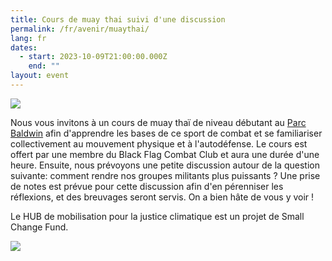 ```yaml
---
title: Cours de muay thai suivi d'une discussion
permalink: /fr/avenir/muaythai/
lang: fr
dates:
  - start: 2023-10-09T21:00:00.000Z
    end: ""
layout: event
---
```

![](/media/ajouter_un_sous-titre_2_.png)

Nous vous invitons à un cours de muay thaï de niveau débutant au [Parc Baldwin](https://montreal.ca/lieux/parc-baldwin) afin d'apprendre les bases de ce sport de combat et se familiariser collectivement au mouvement physique et à l'autodéfense. Le cours est offert par une membre du Black Flag Combat Club et aura une durée d'une heure. Ensuite, nous prévoyons une petite discussion autour de la question suivante: comment rendre nos groupes militants plus puissants ? Une prise de notes est prévue pour cette discussion afin d'en pérenniser les réflexions, et des breuvages seront servis. On a bien hâte de vous y voir !

L﻿e HUB de mobilisation pour la justice climatique est un projet de Small Change Fund.

![](/media/hub_scf.png)
